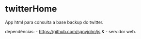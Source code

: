# twitterHome
App html para consulta a base backup do twitter.


dependências:
	- https://github.com/sgnyjohn/js & 
	- servidor web.
